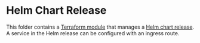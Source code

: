 # Helm Chart Release

This folder contains a [Terraform module](https://www.terraform.io/docs/language/modules/index.html) that manages a [Helm chart release](https://helm.sh/). A service in the Helm release can be configured with an ingress route.
